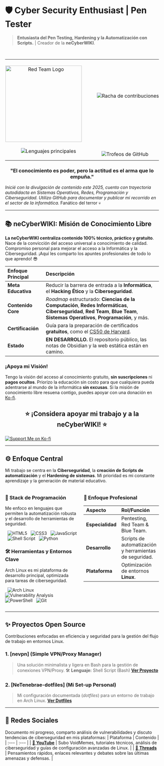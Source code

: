 # 🛡️ Cyber Security Enthusiast | Pen Tester
> **Entusiasta del Pen Testing, Hardening y la Automatización con Scripts.** | Creador de la **neCyberWIKI**.

<table style="width: 100%; border: none; padding: 0; margin: 0;">
    <tr>
        <td style="width: 50%; text-align: center; padding: 0;">
            <img src="https://i.postimg.cc/ZYMwtCnF/Untitled.jpg" alt="Red Team Logo" width="250" />
        </td>
        <td style="width: 50%; text-align: right; padding: 0;">
            <img src="https://github-readme-stats.vercel.app/api?username=NeTenebraes&theme=dracula&show_icons=true&hide_border=false&count_private=true" alt="Racha de contribuciones" /> 

        </td>
    </tr>
    <tr>
        <td style="width: 50%; text-align: left; padding: 0;">
            <img src="https://github-readme-stats.vercel.app/api/top-langs/?username=NeTenebraes&theme=dracula&show_icons=true&hide_border=false&layout=compact" alt="Lenguajes principales" />
        </td>
        <td style="width: 50%; text-align: right; padding: 0;">
          <img src="https://github-profile-trophy.vercel.app/?username=Netenebraes&theme=onedark&no-frame=true&bg_color=1F222E" alt="Trofeos de GitHub" />
        </td>
    </tr>
</table>

<h3 align="center">"El conocimiento es poder, pero la actitud es el arma que lo empuña."</h3>

*Inicié con la divulgación de contenido este 2025, cuento con trayectoria autodidacta en Sistemas Operativos, Redes, Programación y Ciberseguridad. Utilizo GitHub para documentar y publicar mi recorrido en el sector de la informática.*
Fanático del terror 💀

---

## 📚 neCyberWIKI: Misión de Conocimiento Libre

**La neCyberWIKI centraliza contenido 100% técnico, práctico y gratuito**. Nace de la convicción del acceso universal a conocimiento de calidad.
Compromiso personal para mejorar el acceso a la Informática y la Ciberseguridad. ¡Aquí les comparto los apuntes profesionales de todo lo que aprendo! 😎

| Enfoque Principal | Descripción |
| :--- | :--- |
| **Meta Educativa** | Reducir la barrera de entrada a la **Informática**, el **Hacking Ético** y la **Ciberseguridad**. |
| **Contenido Core** | *Roadmap* estructurado: **Ciencias de la Computación**, **Redes Informáticas**, **Ciberseguridad**, **Red Team**, **Blue Team**, **Sistemas Operativos**, **Programación**, y más. |
| **Certificación** | Guía para la preparación de certificados **gratuitos**, como el [CS50 de Harvard](https://pll.harvard.edu/course/cs50-introduction-computer-science). |
| **Estado** | **EN DESARROLLO.** El repositorio público, las notas de Obsidian y la web estática están en camino. |

### ¡Apoya mi Visión!

Tengo la visión del acceso al conocimiento gratuito, **sin suscripciones** ni **pagos ocultos**. Priorizo la educación sin costo para que cualquiera pueda adentrarse al mundo de la informática **sin excusas**.
Si la misión de conocimiento libre resuena contigo, puedes apoyar con una donación en [Ko-fi](https://ko-fi.com/G2G15D68T).

 <h2 align="center">⭐ ¡Considera apoyar mi trabajo y a la neCyberWIKI! ⭐</h2>
 
[![Support Me on Ko-fi](https://cdn.prod.website-files.com/5c14e387dab576fe667689cf/670f5a02fcf48af59c591185_support_me_on_kofi_dark.png)](https://ko-fi.com/G2G15D68T)

---

## ⚙️ Enfoque Central

Mi trabajo se centra en la **Ciberseguridad**, la **creación de Scripts de automatización** y el **Hardening de sistemas**. Mi prioridad es mi constante aprendizaje y la generación de material educativo.

<div style="display: flex; justify-content: space-between; align-items: flex-start;">

<div style="width: 50%;">

### 💾 Stack de Programación

Me enfoco en lenguajes que permiten la automatización robusta y el desarrollo de herramientas de seguridad.

<p>
  <img src="https://img.shields.io/badge/HTML5-E34F26?style=for-the-badge&logo=html5&logoColor=white" alt="HTML5" />
  <img src="https://img.shields.io/badge/CSS3-1572B6?style=for-the-badge&logo=css3&logoColor=white" alt="CSS3" />
  <img src="https://img.shields.io/badge/JavaScript-F7DF1E?style=for-the-badge&logo=javascript&logoColor=black" alt="JavaScript" />
  <img src="https://img.shields.io/badge/Shell%20Script-121011?style=for-the-badge&logo=gnu-bash&logoColor=white" alt="Shell Script" />
  <img src="https://img.shields.io/badge/Python-3776AB?style=for-the-badge&logo=python&logoColor=white" alt="Python" />
</p>

### 🛠️ Herramientas y Entornos Clave

Arch Linux es mi plataforma de desarrollo principal, optimizada para tareas de ciberseguridad.

<p>
  <img src="https://img.shields.io/badge/Arch_Linux-1793D1?style=for-the-badge&logo=arch-linux&logoColor=white" alt="Arch Linux" />
  <img src="https://img.shields.io/badge/Vulnerability%20Analysis-9A2500?style=for-the-badge&logo=wireshark&logoColor=white" alt="Vulnerability Analysis" />
  <img src="https://img.shields.io/badge/PowerShell-5391FE?style=for-the-badge&logo=powershell&logoColor=white" alt="PowerShell" />
  <img src="https://img.shields.io/badge/Git-F05032?style=for-the-badge&logo=git&logoColor=white" alt="Git" />
</p>

</div>
<div style="width: 50%; padding-left: 20px;">

### 🎯 Enfoque Profesional

| Aspecto | Rol/Función |
| :--- | :--- |
| **Especialidad** | Pentesting, Red Team & Blue Team. |
| **Desarrollo** | Scripts de automatización y herramientas de seguridad. |
| **Plataforma** | Optimización de entornos **Linux**. |

</div>
</div>

---

## ✨ Proyectos Open Source

Contribuciones enfocadas en eficiencia y seguridad para la gestión del flujo de trabajo en entornos Linux.
### 1. [nevpn] (Simple VPN/Proxy Manager)
> Una solución minimalista y ligera en Bash para la gestión de conexiones VPN/Proxy.
> 🛠️ **Lenguaje:** Shell Script (Bash)
> [**Ver Proyecto**](https://github.com/Netenebraes/nevpn)

### 2. [NeTenebrae-dotfiles] (Mi Set-up Personal)
> Mi configuración documentada (*dotfiles*) para un entorno de trabajo en Arch Linux. 
> [**Ver Dotfiles**](https://github.com/Netenebraes/NeTenebrae-dotfiles)

---

## 🔗 Redes Sociales

Documento mi progreso, comparto análisis de vulnerabilidades y discuto tendencias de ciberseguridad en mis plataformas:
| Plataforma | Contenido |
| :--- | :--- |
| [🎥 **YouTube**](https://www.youtube.com/@NeTenebrae) | Subo VoidMemes, tutoriales técnicos, análisis de ciberseguridad y guías de configuración avanzadas de Linux. |
| [💬 **Threads**](https://www.threads.com/@netenebrae) | Pensamientos rápidos, enlaces relevantes y debates sobre las últimas amenazas y defensas. |
